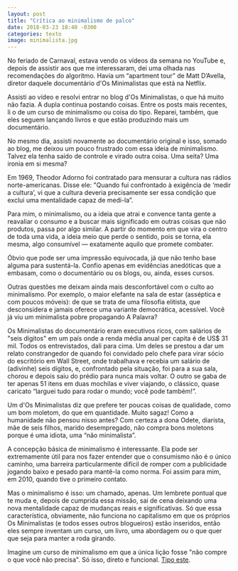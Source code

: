 ```yaml
---
layout: post
title: "Crítica ao minimalismo de palco"
date: 2018-03-23 18:40 -0300
categories: texto
image: minimalista.jpg
---
```

No feriado de Carnaval, estava vendo os vídeos da semana no YouTube e, depois de assistir aos que me interessaram, dei uma olhada nas recomendações do algoritmo. Havia um “apartment tour” de Matt D’Avella, diretor daquele documentário d'Os Minimalistas que está na Netflix.

Assisti ao vídeo e resolvi entrar no blog d'Os Minimalistas, o que há muito não fazia. A dupla continua postando coisas. Entre os posts mais recentes, li o de um curso de minimalismo ou coisa do tipo. Reparei, também, que eles seguem lançando livros e que estão produzindo mais um documentário.

No mesmo dia, assisti novamente ao documentário original e isso, somado ao blog, me deixou um pouco frustrado com essa ideia de minimalismo. Talvez ela tenha saído de controle e virado outra coisa. Uma seita? Uma ironia em si mesma?

Em 1969, Theodor Adorno foi contratado para mensurar a cultura nas rádios norte-americanas. Disse ele: "Quando fui confrontado à exigência de ‘medir a cultura’, vi que a cultura deveria precisamente ser essa condição que exclui uma mentalidade capaz de medi-la”.

Para mim, o minimalismo, ou a ideia que atrai e convence tanta gente a reavaliar o consumo e a buscar mais significado em outras coisas que não produtos, passa por algo similar. A partir do momento em que vira o centro de toda uma vida, a ideia meio que perde o sentido, pois se torna, ela mesma, algo consumível — exatamente aquilo que promete combater.

Óbvio que pode ser uma impressão equivocada, já que não tenho base alguma para sustentá-la. Confio apenas em evidências anedóticas que a embasam, como o documentário ou os blogs, ou, ainda, esses cursos.

Outras questões me deixam ainda mais desconfortável com o culto ao minimalismo. Por exemplo, o maior elefante na sala de estar (asséptica e com poucos móveis): de que se trata de uma filosofia elitista, que desconsidera e jamais oferece uma variante democrática, acessível. Você já viu um minimalista pobre propagando A Palavra?

Os Minimalistas do documentário eram executivos ricos, com salários de "seis dígitos" em um país onde a renda média anual per capita é de US$ 31 mil. Todos os entrevistados, dali para cima. Um deles se prestou a dar um relato constrangedor de quando foi convidado pelo chefe para virar sócio do escritório em Wall Street, onde trabalhava e recebia um salário de (adivinhe) seis dígitos, e, confrontado pela situação, foi para a sua sala, chorou e depois saiu do prédio para nunca mais voltar. O outro se gaba de ter apenas 51 itens em duas mochilas e viver viajando, o clássico, quase caricato “larguei tudo para rodar o mundo; você pode também!”.

Um d'Os Minimalistas diz que prefere ter poucas coisas de qualidade, como um bom moletom, do que em quantidade. Muito sagaz! Como a humanidade não pensou nisso antes? Com certeza a dona Odete, diarista, mãe de seis filhos, marido desempregado, não compra bons moletons porque é uma idiota, uma “não minimalista”.

A concepção básica de minimalismo é interessante. Ela pode ser extremamente útil para nos fazer entender que o consumismo não é o único caminho, uma barreira particularmente difícil de romper com a publicidade jogando baixo e pesado para mantê-la como norma. Foi assim para mim, em 2010, quando tive o primeiro contato.

Mas o minimalismo é isso: um chamado, apenas. Um lembrete pontual que te muda e, depois de cumprida essa missão, sai de cena deixando uma nova mentalidade capaz de mudanças reais e significativas. Só que essa característica, obviamente, não funciona no capitalismo em que os próprios Os Minimalistas (e todos esses outros blogueiros) estão inseridos, então eles sempre inventam um curso, um livro, uma abordagem ou o que quer que seja para manter a roda girando.

Imagine um curso de minimalismo em que a única lição fosse "não compre o que você não precisa". Só isso, direto e funcional. [Tipo este](https://rodrigo.ghed.in/comoserminimalista/).
